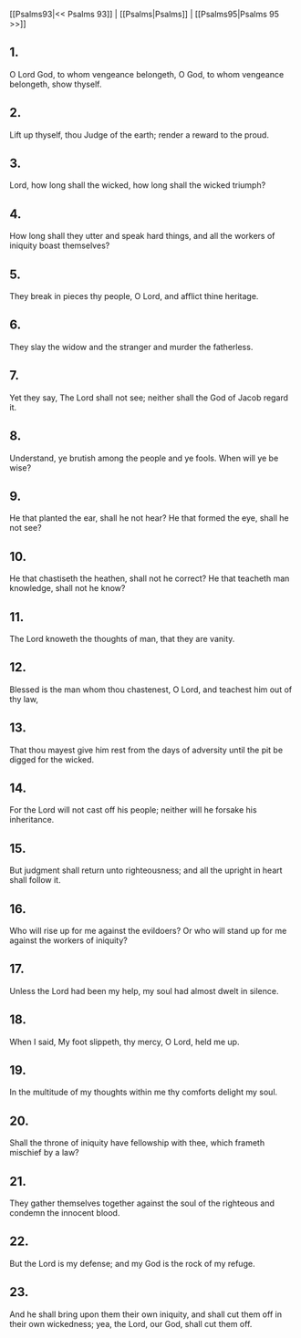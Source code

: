 [[Psalms93|<< Psalms 93]] | [[Psalms|Psalms]] | [[Psalms95|Psalms 95 >>]]
## 1.
O Lord God, to whom vengeance belongeth, O God, to whom vengeance belongeth, show thyself.
## 2.
Lift up thyself, thou Judge of the earth; render a reward to the proud.
## 3.
Lord, how long shall the wicked, how long shall the wicked triumph?
## 4.
How long shall they utter and speak hard things, and all the workers of iniquity boast themselves?
## 5.
They break in pieces thy people, O Lord, and afflict thine heritage.
## 6.
They slay the widow and the stranger and murder the fatherless.
## 7.
Yet they say, The Lord shall not see; neither shall the God of Jacob regard it.
## 8.
Understand, ye brutish among the people and ye fools. When will ye be wise?
## 9.
He that planted the ear, shall he not hear? He that formed the eye, shall he not see?
## 10.
He that chastiseth the heathen, shall not he correct? He that teacheth man knowledge, shall not he know?
## 11.
The Lord knoweth the thoughts of man, that they are vanity.
## 12.
Blessed is the man whom thou chastenest, O Lord, and teachest him out of thy law,
## 13.
That thou mayest give him rest from the days of adversity until the pit be digged for the wicked.
## 14.
For the Lord will not cast off his people; neither will he forsake his inheritance.
## 15.
But judgment shall return unto righteousness; and all the upright in heart shall follow it.
## 16.
Who will rise up for me against the evildoers? Or who will stand up for me against the workers of iniquity?
## 17.
Unless the Lord had been my help, my soul had almost dwelt in silence.
## 18.
When I said, My foot slippeth, thy mercy, O Lord, held me up.
## 19.
In the multitude of my thoughts within me thy comforts delight my soul.
## 20.
Shall the throne of iniquity have fellowship with thee, which frameth mischief by a law?
## 21.
They gather themselves together against the soul of the righteous and condemn the innocent blood.
## 22.
But the Lord is my defense; and my God is the rock of my refuge.
## 23.
And he shall bring upon them their own iniquity, and shall cut them off in their own wickedness; yea, the Lord, our God, shall cut them off.

